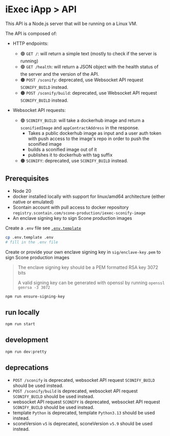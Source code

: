 # iExec iApp > API

This API is a Node.js server that will be running on a Linux VM.

The API is composed of:

- HTTP endpoints:

  - 🟢 `GET /`: will return a simple text (mostly to check if the server is
    running)
  - 🟢 `GET /health`: will return a JSON object with the health status of the
    server and the version of the API.
  - 🟠 `POST /sconify`: deprecated, use Websocket API request `SCONIFY_BUILD`
    instead.
  - 🟠 `POST /sconify/build`: deprecated, use Websocket API request
    `SCONIFY_BUILD` instead.

- Websocket API requests:
  - 🟢 `SCONIFY_BUILD`: will take a dockerhub image and return a
    `sconifiedImage` and `appContractAddress` in the response.
    - Takes a public dockerhub image as input and a user auth token with push
      access to the image's repo in order to push the sconified image
    - builds a sconified image out of it
    - publishes it to dockerhub with tag suffix
  - 🟠 `SCONIFY`: deprecated, use `SCONIFY_BUILD` instead.

## Prerequisites

- Node 20
- docker installed locally with support for linux/amd64 architecture (either
  native or emulated)
- Scontain account with pull access to docker repository
  `registry.scontain.com/scone-production/iexec-sconify-image`
- An enclave signing key to sign Scone production images

Create a `.env` file see [`.env.template`](.env.template)

```sh
cp .env.template .env
# fill in the .env file
```

Create or provide your own enclave signing key in `sig/enclave-key.pem` to sign
Scone production images

> The enclave signing key should be a PEM formatted RSA key 3072 bits
>
> A valid signing key can be generated with openssl by running
> `openssl genrsa -3 3072`

```sh
npm run ensure-signing-key
```

## run locally

```sh
npm run start
```

## development

```sh
npm run dev:pretty
```

## deprecations

- `POST /sconify` is deprecated, websocket API request `SCONIFY_BUILD` should be
  used instead.
- `POST /sconify/build` is deprecated, websocket API request `SCONIFY_BUILD`
  should be used instead.
- websocket API request `SCONIFY` is deprecated, websocket API request
  `SCONIFY_BUILD` should be used instead.
- template `Python` is deprecated, template `Python3.13` should be used instead.
- sconeVersion `v5` is deprecated, sconeVersion `v5.9` should be used instead.
